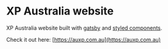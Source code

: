# XP Australia website
XP Australia website built with [gatsby](https://github.com/gatsbyjs/gatsby) and [styled components](https://github.com/styled-components/styled-components).

Check it out here: [https://auxp.com.au](https://auxp.com.au)
